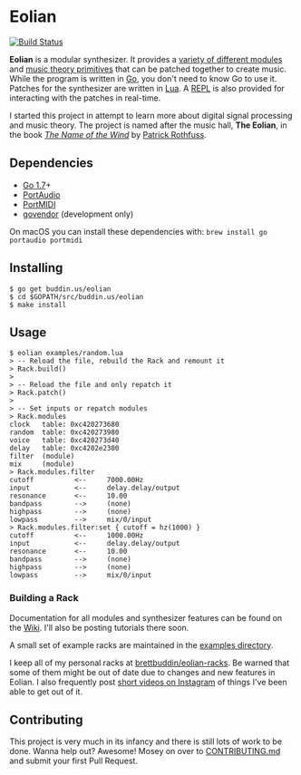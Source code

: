 # Eolian

[![Build Status](https://travis-ci.org/brettbuddin/eolian.svg?branch=master)](https://travis-ci.org/brettbuddin/eolian)

**Eolian** is a modular synthesizer. It provides a [variety of different
modules](https://github.com/brettbuddin/eolian/wiki/eolian.synth) and [music theory
primitives](https://github.com/brettbuddin/eolian/wiki/eolian.theory) that can be patched together to create music.  While the program
is written in [Go](https://golang.org/), you don't need to know Go to use it. Patches for the synthesizer are written in
[Lua](https://www.lua.org/). A [REPL](https://en.wikipedia.org/wiki/Read%E2%80%93eval%E2%80%93print_loop) is also
provided for interacting with the patches in real-time.

I started this project in attempt to learn more about digital signal processing and music theory. The project is named
after the music hall, **The Eolian**, in the book [*The Name of the
Wind*](https://www.amazon.com/Name-Wind-Patrick-Rothfuss/dp/0756404746/) by [Patrick
Rothfuss](http://patrickrothfuss.com).

## Dependencies

- [Go 1.7](http://golang.org)+
- [PortAudio](http://www.portaudio.com/)
- [PortMIDI](http://portmedia.sourceforge.net/portmidi/)
- [govendor](https://github.com/kardianos/govendor) (development only)

On macOS you can install these dependencies with: `brew install go portaudio portmidi`

## Installing

```
$ go get buddin.us/eolian
$ cd $GOPATH/src/buddin.us/eolian
$ make install
```

## Usage

```
$ eolian examples/random.lua
> -- Reload the file, rebuild the Rack and remount it
> Rack.build()
>
> -- Reload the file and only repatch it
> Rack.patch()
> 
> -- Set inputs or repatch modules
> Rack.modules
clock   table: 0xc420273680
random  table: 0xc420273980
voice   table: 0xc420273d40
delay   table: 0xc4202e2300
filter  (module)
mix     (module)
> Rack.modules.filter
cutoff          <--     7000.00Hz
input           <--     delay.delay/output
resonance       <--     10.00
bandpass        -->     (none)
highpass        -->     (none)
lowpass         -->     mix/0/input
> Rack.modules.filter:set { cutoff = hz(1000) }
cutoff          <--     1000.00Hz
input           <--     delay.delay/output
resonance       <--     10.00
bandpass        -->     (none)
highpass        -->     (none)
lowpass         -->     mix/0/input
```

### Building a Rack

Documentation for all modules and synthesizer features can be found on the
[Wiki](https://github.com/brettbuddin/eolian/wiki). I'll also be posting tutorials there soon.

A small set of example racks are maintained in the [examples directory](https://github.com/brettbuddin/eolian/tree/master/examples).

I keep all of my personal racks at [brettbuddin/eolian-racks](https://github.com/brettbuddin/eolian-racks). Be warned
that some of them might be out of date due to changes and new features in Eolian. I also frequently post [short videos
on Instagram](https://www.instagram.com/brettbuddin) of things I've been able to get out of it.

## Contributing

This project is very much in its infancy and there is still lots of work to be done. Wanna help out? Awesome! Mosey on over to
[CONTRIBUTING.md](https://github.com/brettbuddin/eolian/blob/master/CONTRIBUTING.md) and submit your first Pull Request.
